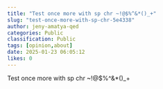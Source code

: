 ```yaml
---
title: "Test once more with sp chr ~!@$%^&*()_+"
slug: "test-once-more-with-sp-chr-5e4338"
author: jeny-amatya-qed
categories: Public
classification: Public
tags: [opinion,about]
date: 2025-01-23 06:05:12 
likes: 0
---
```


Test once more with sp chr ~!@$%^&*()_+